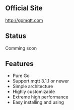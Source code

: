 Official Site
------------
<a href="http://gomqtt.com">http://gomqtt.com</a>

Status
------------
Comming soon

Features
------------
 - Pure Go
 - Support mqtt 3.1.1 or newer
 - Simple architecture
 - Highly customizable
 - Extreme high performance
 - Easy installing and using

